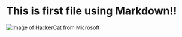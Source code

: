 # This is first file using Markdown!!
![Image of HackerCat from Microsoft](https://cyberwarzone.com/wp-content/uploads/2018/03/hackercat.png)
